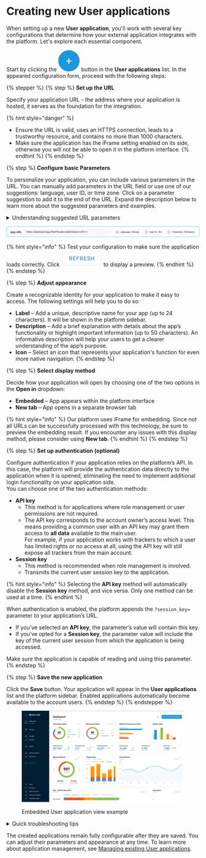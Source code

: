 # Creating new User applications

When setting up a new **User application**, you'll work with several key configurations that determine how your external application integrates with the platform. Let's explore each essential component.

Start by clicking the <img src="../../../user-guide/account/user-applications/attachments/chrome_py0qhiu5p8.webp" alt="chrome_py0qhiu5p8.webp" data-size="line"> button in the **User applications** list. In the appeared configuration form, proceed with the following steps:

{% stepper %}
{% step %}
**Set up the URL**

Specify your application URL - the address where your application is hosted, it serves as the foundation for the integration.

{% hint style="danger" %}
* Ensure the URL is valid, uses an HTTPS connection, leads to a trustworthy resource, and contains no more than 1000 characters.
* Make sure the application has the iFrame setting enabled on its side, otherwise you will not be able to open it in the platform interface.
{% endhint %}
{% endstep %}

{% step %}
**Configure basic Parameters**

To personalize your application, you can include various parameters in the URL. You can manually add parameters in the URL field or use one of our suggestions: language, user ID, or time zone. Click on a parameter suggestion to add it to the end of the URL. Expand the description below to learn more about the suggested parameters and examples.

<details>

<summary>Understanding suggested URL parameters</summary>

We suggest some basic parameters for personalization

1. `?locale={locale_code}`\
   Language parameter that automatically matches the user's platform language.

* Example: `https://your-app.com/dashboard?locale=en`

2. `?user_id={user_identifier}`\
   User context parameter that passes user identity to filter personalized information.

* Example: `https://your-app.com/dashboard?user_id=12345`

3. `?timezone={timezone}`\
   Time parameter that automatically matches the user’s platform time zone.

* Example: `https://your-app.com/dashboard?timezone=UTC+1`

You can edit the suggested parameter name or specify a certain value for it.

</details>

![Application URL example with parameters](../../../user-guide/account/user-applications/attachments/URL_with_Params.png)

{% hint style="info" %}
Test your configuration to make sure the application loads correctly. Click <img src="../../../user-guide/account/user-applications/attachments/image-20241217-083119.png" alt="image-20241217-083119.png" data-size="line"> to display a preview.
{% endhint %}
{% endstep %}

{% step %}
**Adjust appearance**

Create a recognizable identity for your application to make it easy to access. The following settings will help you to do so:

* **Label** – Add a unique, descriptive name for your app (up to 24 characters). It will be shown in the platform sidebar.
* **Description** – Add a brief explanation with details about the app’s functionality or highlight important information (up to 50 characters). An informative description will help your users to get a clearer understanding of the app’s purpose.
* **Icon** – Select an icon that represents your application's function for even more native navigation.
{% endstep %}

{% step %}
**Select display method**

Decide how your application will open by choosing one of the two options in the **Open in** dropdown:

* **Embedded** – App appears within the platform interface
* **New tab** – App opens in a separate browser tab

{% hint style="info" %}
Our platform uses iFrame for embedding. Since not all URLs can be successfully processed with this technology, be sure to preview the embedding result. If you encounter any issues with this display method, please consider using **New tab**.
{% endhint %}
{% endstep %}

{% step %}
**Set up authentication (optional)**

Configure authentication if your application relies on the platform’s API. In this case, the platform will provide the authentication data directly to the application when it is opened, eliminating the need to implement additional login functionality on your application side.\
You can choose one of the two authentication methods:

* **API key**
  * This method is for applications where role management or user permissions are not required.
  * The API key corresponds to the account owner’s access level. This means providing a common user with an API key may grant them access to **all data** available to the main user.\
    For example, if your application works with trackers to which a user has limited rights or no access at all, using the API key will still expose all trackers from the main account.
* **Session key**
  * This method is recommended when role management is involved.
  * Transmits the current user session key to the application.

{% hint style="info" %}
Selecting the **API key** method will automatically disable the **Session key** method, and vice versa. Only one method can be used at a time.
{% endhint %}

When authentication is enabled, the platform appends the `?session_key=` parameter to your application’s URL.

* If you’ve selected an **API key**, the parameter’s value will contain this key.
* If you’ve opted for a **Session key**, the parameter value will include the key of the current user session from which the application is being accessed.

Make sure the application is capable of reading and using this parameter.
{% endstep %}

{% step %}
**Save the new application**

Click the **Save** button. Your application will appear in the **User applications** list and the platform sidebar. Enabled applications automatically become available to the account users.
{% endstep %}
{% endstepper %}

<figure><img src="../../../.gitbook/assets/image (1) (1).png" alt=""><figcaption><p>Embedded User application view example</p></figcaption></figure>

<details>

<summary>Quick troubleshooting tips</summary>

If your application doesn't display properly when embedded, try:

* Opening it in a new tab instead
* Verifying your URL is correct and accessible
* Checking that all parameters are properly formatted

</details>

The created applications remain fully configurable after they are saved. You can adjust their parameters and appearance at any time. To learn more about application management, see [Managing existing User applications](managing-existing-user-applications.md).
